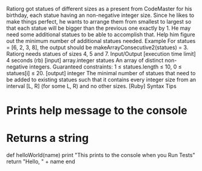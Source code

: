 Ratiorg got statues of different sizes as a present from CodeMaster for his birthday, each statue having an non-negative integer size. Since he likes to make things perfect, he wants to arrange them from smallest to largest so that each statue will be bigger than the previous one exactly by 1. He may need some additional statues to be able to accomplish that. Help him figure out the minimum number of additional statues needed.
Example
For statues = [6, 2, 3, 8], the output should be
makeArrayConsecutive2(statues) = 3.
Ratiorg needs statues of sizes 4, 5 and 7.
Input/Output
[execution time limit] 4 seconds (rb)
[input] array.integer statues
An array of distinct non-negative integers.
Guaranteed constraints:
1 ≤ statues.length ≤ 10,
0 ≤ statues[i] ≤ 20.
[output] integer
The minimal number of statues that need to be added to existing statues such that it contains every integer size from an interval [L, R] (for some L, R) and no other sizes.
[Ruby] Syntax Tips
# Prints help message to the console
# Returns a string
def helloWorld(name)
    print "This prints to the console when you Run Tests"
    return "Hello, " + name
end
